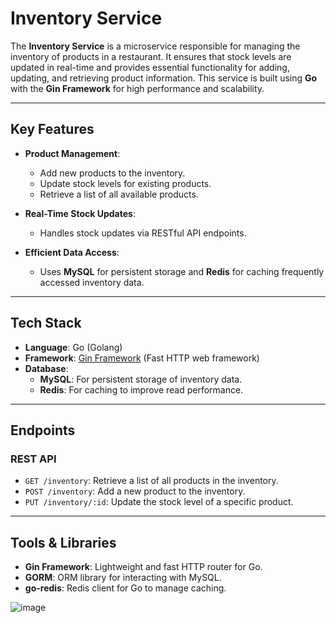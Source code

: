 # Inventory Service

The **Inventory Service** is a microservice responsible for managing the inventory of products in a restaurant. It ensures that stock levels are updated in real-time and provides essential functionality for adding, updating, and retrieving product information. This service is built using **Go** with the **Gin Framework** for high performance and scalability.

---

## Key Features

- **Product Management**:
  - Add new products to the inventory.
  - Update stock levels for existing products.
  - Retrieve a list of all available products.

- **Real-Time Stock Updates**:
  - Handles stock updates via RESTful API endpoints.

- **Efficient Data Access**:
  - Uses **MySQL** for persistent storage and **Redis** for caching frequently accessed inventory data.

---

## Tech Stack

- **Language**: Go (Golang)
- **Framework**: [Gin Framework](https://gin-gonic.com/) (Fast HTTP web framework)
- **Database**:
  - **MySQL**: For persistent storage of inventory data.
  - **Redis**: For caching to improve read performance.

---

## Endpoints

### REST API

- `GET /inventory`: Retrieve a list of all products in the inventory.
- `POST /inventory`: Add a new product to the inventory.
- `PUT /inventory/:id`: Update the stock level of a specific product.

---

## Tools & Libraries

- **Gin Framework**: Lightweight and fast HTTP router for Go.
- **GORM**: ORM library for interacting with MySQL.
- **go-redis**: Redis client for Go to manage caching.

![image](https://github.com/user-attachments/assets/2c99e140-2a29-49ca-9174-f68e23ce1752)
